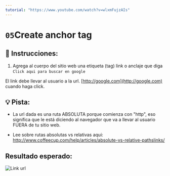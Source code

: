 ```yaml
---
tutorial: "https://www.youtube.com/watch?v=wlxmFujzAIs"
---
```

# `05`Create anchor tag

## 📝 Instrucciones:

1. Agrega al cuerpo del sitio web una etiqueta (tag) link o anclaje que diga `Click aqui para buscar en google`

El link debe llevar al usuario a la url. [http://google.com](http://google.com) cuando haga click.

## 💡 Pista:

+ La url dada es una ruta ABSOLUTA porque comienza con "http", eso significa que le está diciendo al navegador que va a llevar al usuario FUERA de tu sitio web.

+ Lee sobre rutas absolutas vs relativas aqui: http://www.coffeecup.com/help/articles/absolute-vs-relative-pathslinks/

## Resultado esperado:

![Link url](http://i.imgur.com/GGj8vBu.png)
